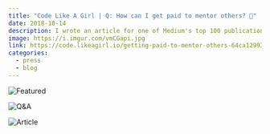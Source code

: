 ```yaml
---
title: "Code Like A Girl | Q: How can I get paid to mentor others? 💸"
date: 2018-10-14
description: I wrote an article for one of Medium's top 100 publications on finding programs that pay you to mentor others as they learn how to code.
image: https://i.imgur.com/vmCGapi.jpg
link: https://code.likeagirl.io/getting-paid-to-mentor-others-64ca1299383a
categories:
  - press
  - blog
---
```


![Featured](https://i.imgur.com/khQ8BPX.jpg)

![Q&A](https://i.imgur.com/7HSSkcl.jpg)

![Article](https://i.imgur.com/EfyQOs0.jpg)
